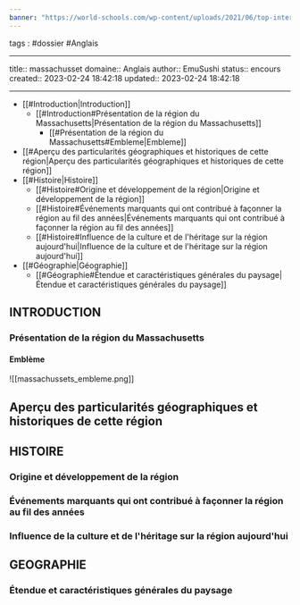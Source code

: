 ```yaml
---
banner: "https://world-schools.com/wp-content/uploads/2021/06/top-international-schools-massachusetts.jpg"
---
```


tags : #dossier  #Anglais 

---

title:: massachusset
domaine:: Anglais
author:: EmuSushi
status:: encours
created:: 2023-02-24 18:42:18
updated:: 2023-02-24 18:42:18


---

- [[#Introduction|Introduction]]
	- [[#Introduction#Présentation de la région du Massachusetts|Présentation de la région du Massachusetts]]
		- [[#Présentation de la région du Massachusetts#Embleme|Embleme]]
- [[#Aperçu des particularités géographiques et historiques de cette région|Aperçu des particularités géographiques et historiques de cette région]]
- [[#Histoire|Histoire]]
	- [[#Histoire#Origine et développement de la région|Origine et développement de la région]]
	- [[#Histoire#Événements marquants qui ont contribué à façonner la région au fil des années|Événements marquants qui ont contribué à façonner la région au fil des années]]
	- [[#Histoire#Influence de la culture et de l'héritage sur la région aujourd'hui|Influence de la culture et de l'héritage sur la région aujourd'hui]]
- [[#Géographie|Géographie]]
	- [[#Géographie#Étendue et caractéristiques générales du paysage|Étendue et caractéristiques générales du paysage]]





## INTRODUCTION
### Présentation de la région du Massachusetts 

#### Emblème
![[massachussets_embleme.png]]


## Aperçu des particularités géographiques et historiques de cette région



## HISTOIRE
### Origine et développement de la région 

### Événements marquants qui ont contribué à façonner la région au fil des années 

### Influence de la culture et de l'héritage sur la région aujourd'hui 



## GEOGRAPHIE
### Étendue et caractéristiques générales du paysage 




